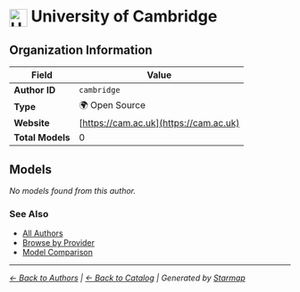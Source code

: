 # <img src="https://raw.githubusercontent.com/agentstation/starmap/master/internal/embedded/logos/cambridge.svg" alt="University of Cambridge" width="32" height="32" style="vertical-align: middle;"> University of Cambridge
  
  
  
## Organization Information
  
| Field | Value |
|---------|---------|
| **Author ID** | `cambridge` |
| **Type** | 🌍 Open Source |
| **Website** | [https://cam.ac.uk](https://cam.ac.uk) |
| **Total Models** | 0 |

  
## Models
  
*No models found from this author.*
  
### See Also
  
- [All Authors](../)
- [Browse by Provider](../../providers/)
- [Model Comparison](../../models/)
  
---
*_[← Back to Authors](../) | [← Back to Catalog](../../) | Generated by [Starmap](https://github.com/agentstation/starmap)_*
